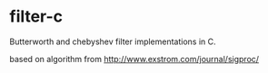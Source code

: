 # filter-c
Butterworth and chebyshev filter implementations in C.

based on algorithm from http://www.exstrom.com/journal/sigproc/
